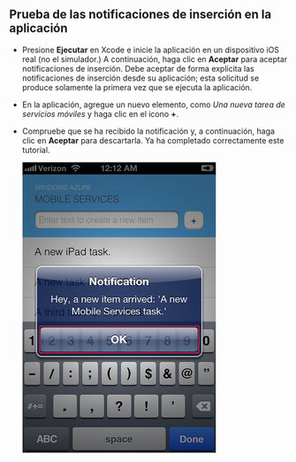 
## <a id="test"></a>Prueba de las notificaciones de inserción en la aplicación

* Presione **Ejecutar** en Xcode e inicie la aplicación en un dispositivo iOS real (no el simulador.) A continuación, haga clic en **Aceptar** para aceptar notificaciones de inserción. Debe aceptar de forma explícita las notificaciones de inserción desde su aplicación; esta solicitud se produce solamente la primera vez que se ejecuta la aplicación.

* En la aplicación, agregue un nuevo elemento, como _Una nueva tarea de servicios móviles_ y haga clic en el icono **+**.

* Compruebe que se ha recibido la notificación y, a continuación, haga clic en **Aceptar** para descartarla. Ya ha completado correctamente este tutorial.

  	![](../articles/media/mobile-services-ios-get-started-push/mobile-quickstart-push3-ios.png)

<!---HONumber=62-->
